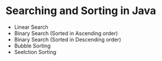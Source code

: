 # Searching and Sorting in Java

- Linear Search
- Binary Search (Sorted in Ascending order)
- Binary Search (Sorted in Descending order)
- Bubble Sorting
- Seelction Sorting
